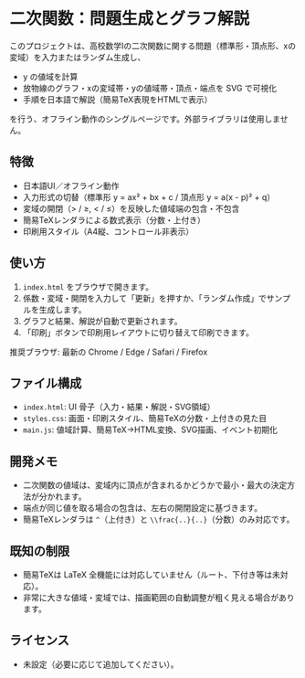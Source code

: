 # 二次関数：問題生成とグラフ解説

このプロジェクトは、高校数学Iの二次関数に関する問題（標準形・頂点形、xの変域）を入力またはランダム生成し、
- y の値域を計算
- 放物線のグラフ・xの変域帯・yの値域帯・頂点・端点を SVG で可視化
- 手順を日本語で解説（簡易TeX表現をHTMLで表示）

を行う、オフライン動作のシングルページです。外部ライブラリは使用しません。

## 特徴
- 日本語UI／オフライン動作
- 入力形式の切替（標準形 y = ax² + bx + c / 頂点形 y = a(x - p)² + q）
- 変域の開閉（> / ≥, < / ≤）を反映した値域端の包含・不包含
- 簡易TeXレンダラによる数式表示（分数・上付き）
- 印刷用スタイル（A4縦、コントロール非表示）

## 使い方
1. `index.html` をブラウザで開きます。
2. 係数・変域・開閉を入力して「更新」を押すか、「ランダム作成」でサンプルを生成します。
3. グラフと結果、解説が自動で更新されます。
4. 「印刷」ボタンで印刷用レイアウトに切り替えて印刷できます。

推奨ブラウザ: 最新の Chrome / Edge / Safari / Firefox

## ファイル構成
- `index.html`: UI 骨子（入力・結果・解説・SVG領域）
- `styles.css`: 画面・印刷スタイル、簡易TeXの分数・上付きの見た目
- `main.js`: 値域計算、簡易TeX→HTML変換、SVG描画、イベント初期化

## 開発メモ
- 二次関数の値域は、変域内に頂点が含まれるかどうかで最小・最大の決定方法が分かれます。
- 端点が同じ値を取る場合の包含は、左右の開閉設定に基づきます。
- 簡易TeXレンダラは `^`（上付き）と `\\frac{..}{..}`（分数）のみ対応です。

## 既知の制限
- 簡易TeXは LaTeX 全機能には対応していません（ルート、下付き等は未対応）。
- 非常に大きな値域・変域では、描画範囲の自動調整が粗く見える場合があります。

## ライセンス
- 未設定（必要に応じて追加してください）。

